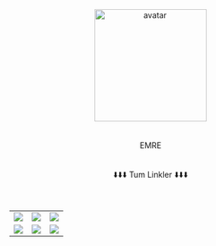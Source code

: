<div align=center><img alt="avatar" width="200" src="logo.png"/></div><br><br><div style=text-align:center;><a>EMRE<a></div><table class="center"><tr><br><br><div style=text-align:center;> ⬇️⬇️⬇️ Tum Linkler ⬇️⬇️⬇️  </div></tr><br><br><tr><td><a href="https://m.youtube.com/channel/UCgFoff2N0UD6ifXwnQBSmGA"><img src="https://img.shields.io/badge/YouTube-FF0000?style=for-the-badge&logo=youtube&logoColor=white"></a><td><a href="https://twitch.tv/emres_01"><img src="https://img.shields.io/badge/Twitch-9146FF?style=for-the-badge&logo=twitch&logoColor=white"></a><td><a href="https://discord.gg/7VebedVpbw"><img src="https://img.shields.io/badge/Discord-7289DA?style=for-the-badge&logo=discord&logoColor=white">  </a> </tr><tr><td><a href="https://instagram.com/priww.emre_01"><img src="https://img.shields.io/badge/Instagram-E4405F?style=for-the-badge&logo=instagram&logoColor=black"></a><td><a href="https://mobile.twitter.com/Uch1ha0"><img src="https://img.shields.io/badge/Twitter-1DA1F2?style=for-the-badge&logo=twitter&logoColor=black"></a><td><a href="https://github.com/Uch1haEmre"><img src="https://img.shields.io/badge/GitHub-7289DA?style=for-the-badge&logo=github&logoColor=black">  </a></tr></table>